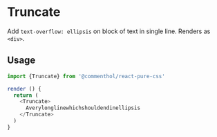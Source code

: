 # Truncate

Add `text-overflow: ellipsis` on block of text in single line.
Renders as `<div>`.

## Usage

```js
import {Truncate} from '@commenthol/react-pure-css'

render () {
  return (
    <Truncate>
      Averylonglinewhichshouldendinellipsis
    </Truncate>
  )
}
```

